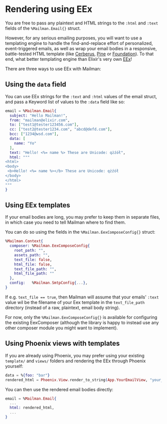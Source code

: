 # Rendering using EEx

You are free to pass any plaintext and HTML strings to the `:html` and `:text` fields of the `%Mailman.Email{}` struct.

However, for any serious emailing purposes, you will want to use a templating engine to handle the find-and-replace effort of personalized, event-triggered emails, as well as wrap your email bodies in a responsive, battle-tested HTML template (like [Cerberus](https://github.com/TedGoas/Cerberus), [Pine](https://thememountain.github.io/pine/) or [Foundation](http://foundation.zurb.com/emails.html)). To that end, what better templating engine than Elixir's very own [EEx](https://hexdocs.pm/phoenix/templates.html)!

There are three ways to use EEx with Mailman:

## Using the `data` field
You can use EEx strings for the `:text` and `:html` values of the email struct, and pass a Keyword list of values to the `:data` field like so:

```elixir
email = %Mailman.Email{
  subject: "Hello Mailman!",
  from: "mailman@elixir.com",
  to: ["test1@tester123456.com"],
  cc: ["test2@tester1234.com", "abcd@defd.com"],
  bcc: ["1234@wsd.com"],
  data: [
    name: "Yo"
  ],
  text: "Hello! <%= name %> These are Unicode: qżźół",
  html: """
<html>
<body>
 <b>Hello! <%= name %></b> These are Unicode: qżźół
</body>
</html>
"""
}
```

## Using EEx templates
If your email bodies are long, you may prefer to keep them in separate files, in which case you need to tell Mailman where to find them.

You can do so using the fields in the `%Mailman.EexComposeConfig{}` struct:

```elixir
%Mailman.Context{
  composer: %Mailman.EexComposeConfig{
    root_path: "",
    assets_path: "", 
    text_file: false,
    html_file: false,
    text_file_path: "",
    html_file_path: ""
  },
  config:   %Mailman.SmtpConfig{...},
}
```

If e.g. `text_file == true`, then Mailman will assume that your emails' `:text` value wil be the filename of your Eex template in the `text_file_path` directory (instead of a raw, plaintext, email body string).

For now, only the `%Mailman.EexComposeConfig{}` is available for configuring the existing EexComposer (although the library is happy to instead use any other composer module you might want to implement).

## Using Phoenix views with templates
If you are already using Phoenix, you may prefer using your existing `template/`
and `views/` folders and rendering the EEx through Phoenix yourself:

```elixir
data = %{foo: "bar"}
rendered_html = Phoenix.View.render_to_string(App.YourEmailView, "your_email_template.html", data)
```

You can then use the rendered email bodies directly:

```elixir
email = %Mailman.Email{
  ...
  html: rendered_html,
  ...
}
```

